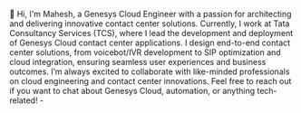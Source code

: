 👋 Hi, I'm Mahesh, a Genesys Cloud Engineer with a passion for architecting and delivering innovative contact center solutions. 
Currently, I work at Tata Consultancy Services (TCS), where I lead the development and deployment of Genesys Cloud contact center applications. I design end-to-end contact center solutions, from voicebot/IVR development to SIP optimization and cloud integration, ensuring seamless user experiences and business outcomes.
I’m always excited to collaborate with like-minded professionals on cloud engineering and contact center innovations. Feel free to reach out if you want to chat about Genesys Cloud, automation, or anything tech-related! - 
